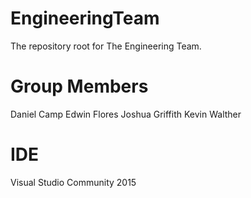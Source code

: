 # EngineeringTeam
The repository root for The Engineering Team.

# Group Members
Daniel Camp
Edwin Flores
Joshua Griffith
Kevin Walther

# IDE
Visual Studio Community 2015